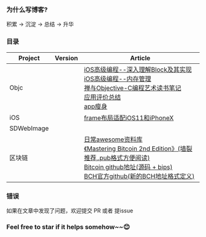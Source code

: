 
### 为什么写博客?

积累 → 沉淀 → 总结 → 升华

### 目录
Project        | Version           | Article     |
--------------------|------------------|-----------------------|
|Objc |    | [iOS高级编程--深入理解Block及其实现](https://github.com/SenorSamuel/blog/blob/master/content/Block.md)<br>[iOS高级编程--内存管理](https://github.com/SenorSamuel/blog/blob/master/content/iOS高级编程--内存管理.md) <br>[禅与Objective-C编程艺术读书笔记](https://github.com/SenorSamuel/blog/blob/master/content/禅与Objective-C编程艺术.md)<br>[应用评价总结](https://github.com/SenorSamuel/blog/blob/master/content/应用评价.md)<br>[app瘦身](https://github.com/SenorSamuel/blog/blob/master/content/我的app瘦身.md)<br> |
|iOS||[frame布局适配iOS11和iPhoneX](https://github.com/SenorSamuel/blog/blob/master/content/frame布局适配iOS11和iPhoneX.md)
|SDWebImage| |
|区块链||[日常awesome资料库](https://github.com/chaozh/awesome-blockchain)<br>[《Mastering Bitcoin 2nd Edition》(墙裂推荐,.pub格式方便阅读)](http://ormqbgzmy.bkt.clouddn.com/Mastering%20Bitcoin_%20Programming%20the%20Open%20Blockchain.epub)<br>[Bitcoin github地址(源码 + bips)](https://github.com/bitcoin)<br>[BCH官方github(新的BCH地址格式定义)](https://github.com/bitcoincashorg)

### 错误
如果在文章中发现了问题，欢迎提交 PR 或者 提issue

### Feel free to star if it helps somehow~~😊

